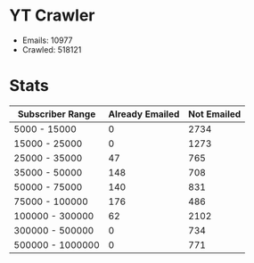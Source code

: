 # YT Crawler
- Emails: 10977
- Crawled: 518121

# Stats
| Subscriber Range  | Already Emailed | Not Emailed |
|-------|-------|-------|
| 5000 - 15000 | 0 | 2734 |
| 15000 - 25000 | 0 | 1273 |
| 25000 - 35000 | 47 | 765 |
| 35000 - 50000 | 148 | 708 |
| 50000 - 75000 | 140 | 831 |
| 75000 - 100000 | 176 | 486 |
| 100000 - 300000 | 62 | 2102 |
| 300000 - 500000 | 0 | 734 |
| 500000 - 1000000 | 0 | 771 |
